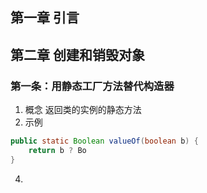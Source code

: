 ## 第一章 引言
## 第二章 创建和销毁对象
### 第一条：用静态工厂方法替代构造器
1. 概念
返回类的实例的静态方法
2. 示例
```java
public static Boolean valueOf(boolean b) {
	return b ? Bo
}
```

4. 